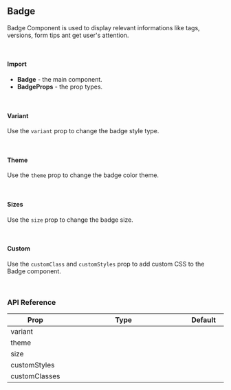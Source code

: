 ## Badge

Badge Component is used to display relevant informations like tags, versions, form tips ant get user's attention.

<div>
<LeSourceButton url="https://github.com/hiimlex/leux/tree/main/src/components/Badge"></LeSourceButton>
</div>

<br/>

#### Import

<div>
<BadgeImportPreview>
</BadgeImportPreview>
</div>

- **Badge** - the main component.
- **BadgeProps** - the prop types.

<br/>

#### Variant

Use the `variant` prop to change the badge style type.

<div>
<BadgeVariantPreview>
</BadgeVariantPreview>
</div>

<br/>

#### Theme

Use the `theme` prop to change the badge color theme.

<div>
<BadgeThemePreview>
</BadgeThemePreview>
</div>

<br/>

#### Sizes

Use the `size` prop to change the badge size.

<div>
<BadgeSizePreview>
</BadgeSizePreview>
</div>

<br/>

#### Custom

Use the `customClass` and `customStyles` prop to add custom CSS to the Badge component.

<div>
<BadgeCustomPreview>
</BadgeCustomPreview>
</div>

<br/>

### API Reference

<div>
<table>
<thead>
<tr>
<th width="10%">Prop</th>
<th width="70%">Type</th>
<th width="20%">Default</th>
</tr>
</thead>
<tbody>
<tr>
<td>variant</td>
<td><LeHighlighter code="'dashed' | 'ghost' | 'outlined'" language="tsx" style="soft" copy="'off'"></LeHighlighter></td>
<td><LeHighlighter code="'ghost'" language="tsx" style="soft" copy="'off'"></LeHighlighter></td>
</tr>
<tr>
<td>theme</td>
<td><LeHighlighter code="'primary' | 'secondary' | 'success' | 'danger' | 'warning' | 'default'" language="tsx" style="soft" copy="'off'"></LeHighlighter></td>
<td><LeHighlighter code="'default'" language="tsx" style="soft" copy="'off'"></LeHighlighter></td>
</tr>
<tr>
<td>size</td>
<td><LeHighlighter code="'small' | 'medium' | 'large'" language="tsx" style="soft" copy="'off'"></LeHighlighter></td>
<td><LeHighlighter code="'medium'" language="tsx" style="soft" copy="'off'"></LeHighlighter></td>
</tr>
<tr>
<td>customStyles</td>
<td><LeHighlighter code="React.CSSProperties" language="tsx" style="soft" copy="'off'"></LeHighlighter></td>
<td><LeHighlighter language="tsx" code="null" style="soft" copy="'off'"></LeHighlighter></td>
</tr>
<tr>
<td>customClasses</td>
<td><LeHighlighter code="string" language="tsx" style="soft" copy="'off'"></LeHighlighter></td>
<td><LeHighlighter language="tsx" code="null" style="soft" copy="'off'"></LeHighlighter></td>
</tr>
</tbody>
</table>
</div>

<br/>
